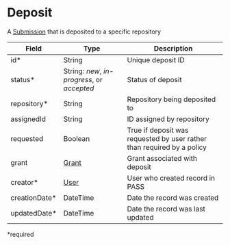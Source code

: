 # Deposit

A [Submission](Submission.md) that is deposited to a specific repository

| Field  		| Type  		| Description |
| ------------- | ------------- | ------------- |
| id* | String | Unique deposit ID |
| status* | String: _new_, _in-progress_, or _accepted_  | Status of deposit |
| repository* 	| String | Repository being deposited to |
| assignedId | String | ID assigned by repository |
| requested | Boolean | True if deposit was requested by user rather than required by a policy |
| grant | [Grant](Grant.md) | Grant associated with deposit |
| creator*	| [User](User.md)|User who created record in PASS
| creationDate* | DateTime | Date the record was created |
| updatedDate* | DateTime | Date the record was last updated |

*required
